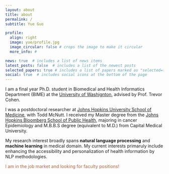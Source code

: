 ```yaml
---
layout: about
title: about
permalink: /
subtitle: Yue Guo

profile:
  align: right
  image: yue/profile.jpg
  image_circular: false # crops the image to make it circular
  more_info: #

news: true  # includes a list of news items
latest_posts: false  # includes a list of the newest posts
selected_papers: true # includes a list of papers marked as "selected={true}"
social: true  # includes social icons at the bottom of the page
---
```


I am a final year Ph.D. student in Biomedical and Health Informatics Department (BIME) at the [University of Washignton](https://bime.uw.edu), advised by Prof. Trevor Cohen. 

I was a postdoctoral researcher at [Johns Hopkins University School of Medicine](https://www.hopkinsmedicine.org/radiology), with Todd McNutt. I received my Master degree from the [Johns Hopkins Bloomberg School of Public Health](https://publichealth.jhu.edu), majoring in cancer Epidemiology and M.B.B.S degree (equivalent to M.D.) from Capital Medical University.

My research interest broadly spans **natural language processing** and **machine learning** in medical domain. My current interests primaruly include enhancing the accessibility and personalization of health information by NLP methodologies.

<span style="color: #C65D3C;"> I am in the job market and looking for faculty positions!</span>
